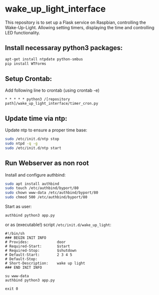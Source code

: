# wake_up_light_interface

This repository is to set up a Flask service on Raspbian, controlling the Wake-Up-Light. Allowing setting timers, displaying the time and controlling LED functionality.

## Install necessaray python3 packages:
```sh
apt-get install ntpdate python-smbus
pip install WTForms
```
## Setup Crontab:
Add following line to crontab (using crontab -e)

```
* * * * * python3 /[repository path]/wake_up_light_interface/timer_cron.py
```

## Update time via ntp:
Update ntp to ensure a proper time base:

```sh
sudo /etc/init.d/ntp stop
sudo ntpd -q -g
sudo /etc/init.d/ntp start
```

## Run Webserver as non root
Install and configure authbind:
```sh
sudo apt install authbind
sudo touch /etc/authbind/byport/80
sudo chown www-data /etc/authbind/byport/80
sudo chmod 500 /etc/authbind/byport/80
```

Start as user:
```sh
authbind python3 app.py
```

or as (executable!) script `/etc/init.d/wake_up_light`:

    #!/bin/sh
    ### BEGIN INIT INFO
    # Provides:             door
    # Required-Start:       $start
    # Required-Stop:        $shutdown
    # Default-Start:        2 3 4 5
    # Default-Stop:
    # Short-Description:    wake up light
    ### END INIT INFO

    su www-data
    authbind python3 app.py

    exit 0
